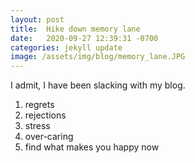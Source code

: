 ```yaml
---
layout: post
title:  Hike down memory lane
date:   2020-09-27 12:39:31 -0700
categories: jekyll update
image: /assets/img/blog/memory_lane.JPG
---
```

I admit, I have been slacking with my blog. 
1. regrets
2. rejections
3. stress
4. over-caring
5. find what makes you happy now
